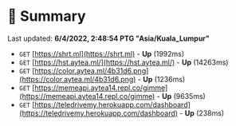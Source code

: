 # 📖 Summary
Last updated: **6/4/2022, 2:48:54 PTG "Asia/Kuala_Lumpur"**

- `GET` [https://shrt.ml](https://shrt.ml) - **Up** (1992ms)
- `GET` [https://hst.aytea.ml/](https://hst.aytea.ml/) - **Up** (14263ms)
- `GET` [https://color.aytea.ml/4b31d6.png](https://color.aytea.ml/4b31d6.png) - **Up** (1236ms)
- `GET` [https://memeapi.aytea14.repl.co/gimme](https://memeapi.aytea14.repl.co/gimme) - **Up** (9635ms)
- `GET` [https://teledrivemy.herokuapp.com/dashboard](https://teledrivemy.herokuapp.com/dashboard) - **Up** (238ms)
